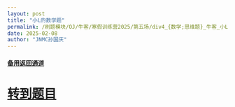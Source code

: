 ```yaml
---
layout: post
title: "小L的数学题"
permalink: /刷题模块/OJ/牛客/寒假训练营2025/第五场/div4_{数学;思维题}_牛客_小L的数学题.md/
date: 2025-02-08
author: "JNMC孙国庆"
---
```


#### [备用返回通道](../../README.md)
# [转到题目](https://ac.nowcoder.com/acm/contest/95337/I)